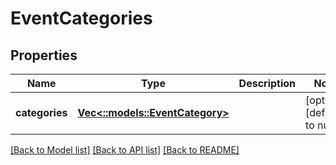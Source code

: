 # EventCategories

## Properties
Name | Type | Description | Notes
------------ | ------------- | ------------- | -------------
**categories** | [**Vec<::models::EventCategory>**](EventCategory.md) |  | [optional] [default to null]

[[Back to Model list]](../README.md#documentation-for-models) [[Back to API list]](../README.md#documentation-for-api-endpoints) [[Back to README]](../README.md)


